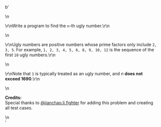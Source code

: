 b'<div class="question-description">\n<p><p>\r\nWrite a program to find the <code>n</code>-th ugly number.\r\n</p>\n<p>\r\nUgly numbers are positive numbers whose prime factors only include <code>2, 3, 5</code>. For example, <code>1, 2, 3, 4, 5, 6, 8, 9, 10, 12</code> is the sequence of the first <code>10</code> ugly numbers.\r\n</p>\n<p>\r\nNote that <code>1</code> is typically treated as an ugly number, and <i>n</i> <b>does not exceed 1690</b>.\r\n</p>\n<p><b>Credits:</b><br/>Special thanks to <a href="https://leetcode.com/discuss/user/jianchao.li.fighter">@jianchao.li.fighter</a> for adding this problem and creating all test cases.</p></p>\n</div>'